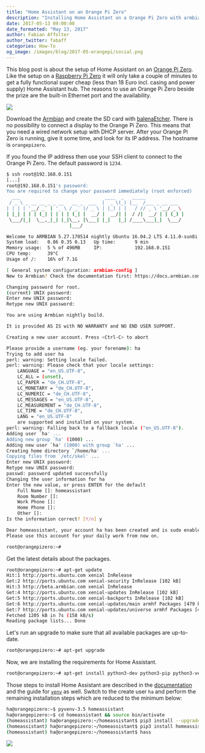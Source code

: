 ```yaml
---
title: "Home Assistant on an Orange Pi Zero"
description: "Installing Home Assistant on a Orange Pi Zero with armbian."
date: 2017-05-13 09:00:00
date_formatted: "May 13, 2017"
author: Fabian Affolter
author_twitter: fabaff
categories: How-To
og_image: /images/blog/2017-05-orangepi/social.png
---
```


This blog post is about the setup of Home Assistant on an [Orange Pi Zero](http://www.orangepi.org/orangepizero/). Like the setup on a [Raspberry Pi Zero](/blog/2017/05/01/home-assistant-on-raspberry-pi-zero-in-30-minutes/) it will only take a couple of minutes to get a fully functional super cheap (less than 18 Euro incl. casing and power supply) Home Assistant hub. The reasons to use an Orange Pi Zero beside the prize are the built-in Ethernet port and the availability.

<p class="img">
  <img src="/images/blog/2017-05-orangepi/orangie-pi-setup.png" />
</p>

<!--more-->

Download the [Armbian](https://www.armbian.com/orange-pi-zero/) and create the SD card with [balenaEtcher](https://www.balena.io/etcher). There is no possibility to connect a display to the Orange Pi Zero. This means that you need a wired network setup with DHCP server. After your Orange Pi Zero is running, give it some time, and look for its IP address. The hostname is `orangepizero`.

If you found the IP address then use your SSH client to connect to the Orange Pi Zero. The default password is `1234`.

```bash
$ ssh root@192.168.0.151
[...]
root@192.168.0.151's password:
You are required to change your password immediately (root enforced)
  ___                               ____  _   _____
 / _ \ _ __ __ _ _ __   __ _  ___  |  _ \(_) |__  /___ _ __ ___
| | | | '__/ _` | '_ \ / _` |/ _ \ | |_) | |   / // _ \ '__/ _ \
| |_| | | | (_| | | | | (_| |  __/ |  __/| |  / /|  __/ | | (_) |
 \___/|_|  \__,_|_| |_|\__, |\___| |_|   |_| /____\___|_|  \___/
                       |___/

Welcome to ARMBIAN 5.27.170514 nightly Ubuntu 16.04.2 LTS 4.11.0-sun8i
System load:   0.86 0.35 0.13  	Up time:       9 min
Memory usage:  5 % of 496MB  	IP:            192.168.0.151
CPU temp:      39°C
Usage of /:    16% of 7.1G

[ General system configuration: armbian-config ]
New to Armbian? Check the documentation first: https://docs.armbian.com

Changing password for root.
(current) UNIX password:
Enter new UNIX password:
Retype new UNIX password:

You are using Armbian nightly build.

It is provided AS IS with NO WARRANTY and NO END USER SUPPORT.

Creating a new user account. Press <Ctrl-C> to abort

Please provide a username (eg. your forename): ha
Trying to add user ha
perl: warning: Setting locale failed.
perl: warning: Please check that your locale settings:
	LANGUAGE = "en_US.UTF-8",
	LC_ALL = (unset),
	LC_PAPER = "de_CH.UTF-8",
	LC_MONETARY = "de_CH.UTF-8",
	LC_NUMERIC = "de_CH.UTF-8",
	LC_MESSAGES = "en_US.UTF-8",
	LC_MEASUREMENT = "de_CH.UTF-8",
	LC_TIME = "de_CH.UTF-8",
	LANG = "en_US.UTF-8"
    are supported and installed on your system.
perl: warning: Falling back to a fallback locale ("en_US.UTF-8").
Adding user `ha' ...
Adding new group `ha' (1000) ...
Adding new user `ha' (1000) with group `ha' ...
Creating home directory `/home/ha' ...
Copying files from `/etc/skel' ...
Enter new UNIX password:
Retype new UNIX password:
passwd: password updated successfully
Changing the user information for ha
Enter the new value, or press ENTER for the default
	Full Name []: homeassistant
	Room Number []:
	Work Phone []:
	Home Phone []:
	Other []:
Is the information correct? [Y/n] y

Dear homeassistant, your account ha has been created and is sudo enabled.
Please use this account for your daily work from now on.

root@orangepizero:~#
```
Get the latest details about the packages.

```bash
root@orangepizero:~# apt-get update
Hit:1 http://ports.ubuntu.com xenial InRelease
Get:2 http://ports.ubuntu.com xenial-security InRelease [102 kB]
Hit:3 http://beta.armbian.com xenial InRelease
Get:4 http://ports.ubuntu.com xenial-updates InRelease [102 kB]
Get:5 http://ports.ubuntu.com xenial-backports InRelease [102 kB]
Get:6 http://ports.ubuntu.com xenial-updates/main armhf Packages [479 kB]
Get:7 http://ports.ubuntu.com xenial-updates/universe armhf Packages [419 kB]
Fetched 1205 kB in 7s (158 kB/s)
Reading package lists... Done
```
Let's run an upgrade to make sure that all available packages are up-to-date.

```bash
root@orangepizero:~# apt-get upgrade
```
Now, we are installing the requirements for Home Assistant.

```bash
root@orangepizero:~# apt-get install python3-dev python3-pip python3-venv
```

Those steps to install Home Assistant are described in the [documentation](/docs/installation/armbian/) and the guide for [`venv`](/docs/installation/virtualenv/) as well. Switch to the create user `ha` and perform the remaining installation steps which are reduced to the minimum below:

```bash
ha@orangepizero:~$ pyvenv-3.5 homeassistant
ha@orangepizero:~$ cd homeassistant && source bin/activate
(homeassistant) ha@orangepizero:~/homeassistant$ pip3 install --upgrade pip
(homeassistant) ha@orangepizero:~/homeassistant$ pip3 install homeassistant
(homeassistant) ha@orangepizero:~/homeassistant$ hass
```

<p class="img">
  <img src="/images/blog/2017-05-orangepi/orange-pi-running.png" />
</p>
